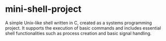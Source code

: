 # mini-shell-project
A simple Unix-like shell written in C, created as a systems programming project. It supports the execution of basic commands and includes essential shell functionalities such as process creation and basic signal handling.
